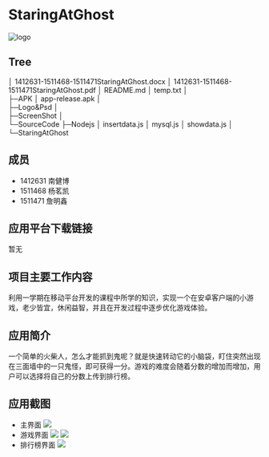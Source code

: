 ﻿# StaringAtGhost

![logo](Logo&Psd/logo_icon.png)

## Tree
│  1412631-1511468-1511471StaringAtGhost.docx
│  1412631-1511468-1511471StaringAtGhost.pdf
│  README.md
│  temp.txt
│  
├─APK
│      app-release.apk
│      
├─Logo&Psd
│      
├─ScreenShot
│      
└─SourceCode
    ├─Nodejs
    │      insertdata.js
    │      mysql.js
    │      showdata.js
    │      
    └─StaringAtGhost


##  成员
- 1412631 南健博 
- 1511468 杨茗凯 
- 1511471 詹明鑫 

## 应用平台下载链接
暂无

## 项目主要工作内容
利用一学期在移动平台开发的课程中所学的知识，实现一个在安卓客户端的小游戏，老少皆宜，休闲益智，并且在开发过程中逐步优化游戏体验。

## 应用简介
一个简单的火柴人，怎么才能抓到鬼呢？就是快速转动它的小脑袋，盯住突然出现在三面墙中的一只鬼怪，即可获得一分。游戏的难度会随着分数的增加而增加，用户可以选择将自己的分数上传到排行榜。

## 应用截图
- 主界面
![](ScreenShot/Screenshot_2018-06-03-23-34-51-520_com.example.a2.png)
- 游戏界面
![](ScreenShot/Screenshot_2018-06-03-23-34-55-973_com.example.a2.png)
![](ScreenShot/Screenshot_2018-06-05-19-57-55-357_com.example.a2.png)
- 排行榜界面
![](ScreenShot/Screenshot_2018-06-03-23-35-02-422_com.example.a2.png)
